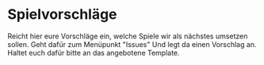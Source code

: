 # Spielvorschläge
Reicht hier eure Vorschläge ein, welche Spiele wir als nächstes umsetzen sollen.
Geht dafür zum Menüpunkt "Issues" Und legt da einen Vorschlag an. Haltet euch dafür bitte an das angebotene Template.
